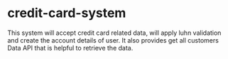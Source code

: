 # credit-card-system
This system will accept credit card related data, will apply luhn validation and create the account details of user. It also provides get all customers Data API that is helpful to retrieve the data.
